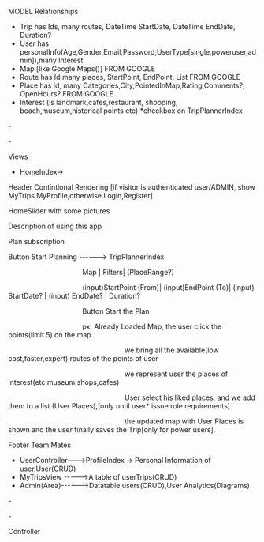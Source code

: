 MODEL                            Relationships

- Trip				      has Ids, many routes, DateTime StartDate, DateTime EndDate, Duration?
- User				      has personalInfo(Age,Gender,Email,Password,UserType[single,poweruser,admin]),many Interest
- Map				      [like Google Maps()] 						     FROM GOOGLE
- Route				      has Id,many places, StartPoint, EndPoint, List <BetweenPoints>         FROM GOOGLE
- Place				      has Id, many Categories,City,PointedInMap,Rating,Comments?, OpenHours? FROM GOOGLE
- Interest			      (is landmark,cafes,restaurant, shopping, beach,museum,historical points etc) \*checkbox on TripPlannerIndex

\-

\-

Views

- HomeIndex->

Header Contintional Rendering [if visitor is authenticated user/ADMIN, show MyTrips,MyProfile,otherwise Login,Register]

HomeSlider with some pictures

Description of using this app

Plan subscription

Button Start Planning         ------> TripPlannerIndex

`				      `Map | Filters| (PlaceRange?)

`				      `(input)StartPoint (From)| (input)EndPoint (To)| (input) StartDate? | (input) EndDate? | Duration?

`				      `Button Start the Plan

`				      `px. Already Loaded Map, the user click the points(limit 5) on the map

`						  	      `we bring all the available(low cost,faster,expert) routes of the points of user

`							      `we represent user the places of interest(etc museum,shops,cafes)

`							      `User select his liked places, and we add them to a list (User Places),[only until user\* issue role requirements]

`							      `the updated map with User Places is shown and the user finally saves the Trip[only for power users].

Footer Team Mates




- UserController--->ProfileIndex -> Personal Information of user,User(CRUD)
- MyTripsView ----->A table of userTrips(CRUD)
- Admin(Area)------>Datatable users(CRUD),User Analytics(Diagrams)

\-

\-

Controller
